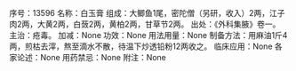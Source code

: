 序号：13596
名称：白玉膏
组成：大鲫鱼1尾，密陀僧（另研，收入）2两，江子肉2两，大黄2两，白蔹2两，黄柏2两，甘草节2两。
出处：《外科集腋》卷一。
主治：疮毒。
加减：None
功效：None
用法用量：None
制备方法：用麻油1斤4两，煎枯去滓，熬至滴水不散，待温下炒透铅粉12两收之。
临床应用：None
各家论述：None
用药禁忌：None
附注：None
